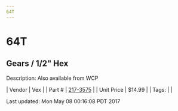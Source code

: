 ```yaml
---
64T
---
```

# 64T
## Gears / 1/2" Hex
Description: 	Also available from WCP 

| Vendor | Vex | 
| Part # | [217-3575](http://www.vexrobotics.com/vexpro/motion/vexpro-gears/1-2-hex-bore.html) | 
| Unit Price | $14.99 | 
| Tags: |  | 

Last updated: Mon May 08 00:16:08 PDT 2017